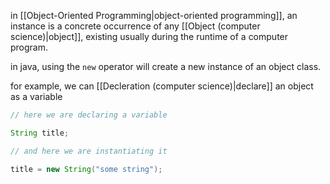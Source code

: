 in [[Object-Oriented Programming|object-oriented programming]], an instance is a concrete occurrence of any [[Object (computer science)|object]], existing usually during the runtime of a computer program.

in java, using the `new` operator will create a new instance of an object class.

for example, we can [[Decleration (computer science)|declare]] an object as a variable

```java
// here we are declaring a variable

String title;

// and here we are instantiating it

title = new String("some string");
```
